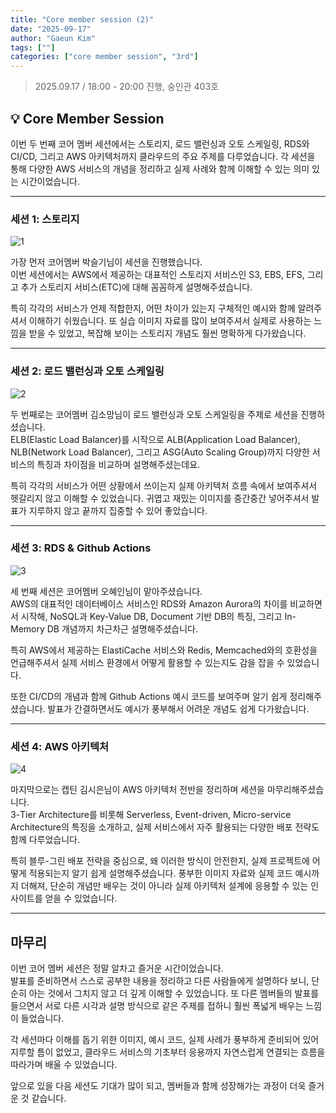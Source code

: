 ```yaml
---
title: "Core member session (2)"
date: "2025-09-17"
author: "Gaeun Kim"
tags: [""]
categories: ["core member session", "3rd"]
---
```


> 2025.09.17 / 18:00 - 20:00 진행, 숭인관 403호

## 💡 Core Member Session

이번 두 번째 코어 멤버 세션에서는 스토리지, 로드 밸런싱과 오토 스케일링, RDS와 CI/CD, 그리고 AWS 아키텍처까지 클라우드의 주요 주제를 다루었습니다. 각 세션을 통해 다양한 AWS 서비스의 개념을 정리하고 실제 사례와 함께 이해할 수 있는 의미 있는 시간이었습니다.

---

### 세션 1: 스토리지

![1](/3rd/core-member-session-2/1.png)

가장 먼저 코어멤버 박슬기님이 세션을 진행했습니다.  
이번 세션에서는 AWS에서 제공하는 대표적인 스토리지 서비스인 S3, EBS, EFS, 그리고 추가 스토리지 서비스(ETC)에 대해 꼼꼼하게 설명해주셨습니다.  

특히 각각의 서비스가 언제 적합한지, 어떤 차이가 있는지 구체적인 예시와 함께 알려주셔서 이해하기 쉬웠습니다. 또 실습 이미지 자료를 많이 보여주셔서 실제로 사용하는 느낌을 받을 수 있었고, 복잡해 보이는 스토리지 개념도 훨씬 명확하게 다가왔습니다.  

---

### 세션 2: 로드 밸런싱과 오토 스케일링

![2](/3rd/core-member-session-2/2.png)

두 번째로는 코어멤버 김소망님이 로드 밸런싱과 오토 스케일링을 주제로 세션을 진행하셨습니다.  
ELB(Elastic Load Balancer)를 시작으로 ALB(Application Load Balancer), NLB(Network Load Balancer), 그리고 ASG(Auto Scaling Group)까지 다양한 서비스의 특징과 차이점을 비교하며 설명해주셨는데요.  

특히 각각의 서비스가 어떤 상황에서 쓰이는지 실제 아키텍처 흐름 속에서 보여주셔서 헷갈리지 않고 이해할 수 있었습니다. 귀엽고 재밌는 이미지를 중간중간 넣어주셔서 발표가 지루하지 않고 끝까지 집중할 수 있어 좋았습니다.

---

### 세션 3: RDS & Github Actions

![3](/3rd/core-member-session-2/3.png)

세 번째 세션은 코어멤버 오혜인님이 맡아주셨습니다.  
AWS의 대표적인 데이터베이스 서비스인 RDS와 Amazon Aurora의 차이를 비교하면서 시작해, NoSQL과 Key-Value DB, Document 기반 DB의 특징, 그리고 In-Memory DB 개념까지 차근차근 설명해주셨습니다.  

특히 AWS에서 제공하는 ElastiCache 서비스와 Redis, Memcached와의 호환성을 언급해주셔서 실제 서비스 환경에서 어떻게 활용할 수 있는지도 감을 잡을 수 있었습니다.  

또한 CI/CD의 개념과 함께 Github Actions 예시 코드를 보여주며 알기 쉽게 정리해주셨습니다. 발표가 간결하면서도 예시가 풍부해서 어려운 개념도 쉽게 다가왔습니다.  

---

### 세션 4: AWS 아키텍처

![4](/3rd/core-member-session-2/4.jpg)

마지막으로는 캡틴 김시은님이 AWS 아키텍처 전반을 정리하며 세션을 마무리해주셨습니다.  
3-Tier Architecture를 비롯해 Serverless, Event-driven, Micro-service Architecture의 특징을 소개하고, 실제 서비스에서 자주 활용되는 다양한 배포 전략도 함께 다루었습니다.  

특히 블루-그린 배포 전략을 중심으로, 왜 이러한 방식이 안전한지, 실제 프로젝트에 어떻게 적용되는지 알기 쉽게 설명해주셨습니다. 풍부한 이미지 자료와 실제 코드 예시까지 더해져, 단순히 개념만 배우는 것이 아니라 실제 아키텍처 설계에 응용할 수 있는 인사이트를 얻을 수 있었습니다.  

---

## 마무리

이번 코어 멤버 세션은 정말 알차고 즐거운 시간이었습니다.  
발표를 준비하면서 스스로 공부한 내용을 정리하고 다른 사람들에게 설명하다 보니, 단순히 아는 것에서 그치지 않고 더 깊게 이해할 수 있었습니다. 또 다른 멤버들의 발표를 들으면서 서로 다른 시각과 설명 방식으로 같은 주제를 접하니 훨씬 폭넓게 배우는 느낌이 들었습니다.  

각 세션마다 이해를 돕기 위한 이미지, 예시 코드, 실제 사례가 풍부하게 준비되어 있어 지루할 틈이 없었고, 클라우드 서비스의 기초부터 응용까지 자연스럽게 연결되는 흐름을 따라가며 배울 수 있었습니다.  

앞으로 있을 다음 세션도 기대가 많이 되고, 멤버들과 함께 성장해가는 과정이 더욱 즐거운 것 같습니다.